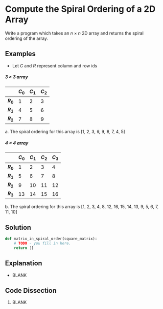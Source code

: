 # Compute the Spiral Ordering of a 2D Array
Write a program which takes an _n_ &times; _n_ 2D array and returns the spiral ordering of the array.  
  
## Examples
* Let _C_ and _R_ represent column and row ids  
  
##### 3 &times; 3 array
|   |_C_<sub>0</sub>|_C_<sub>1</sub>|_C_<sub>2</sub>|
|---|---|---|---|
|**_R_<sub>0</sub>**| 1 | 2 | 3 |
|**_R_<sub>1</sub>**| 4 | 5 | 6 |
|**_R_<sub>2</sub>**| 7 | 8 | 9 |

a. The spiral ordering for this array is [1, 2, 3, 6, 9, 8, 7, 4, 5]  
  
##### 4 &times; 4 array
|   |_C_<sub>0</sub>|_C_<sub>1</sub>|_C_<sub>2</sub>|_C_<sub>3</sub>|
|---|---|---|---|---|
|**_R_<sub>0</sub>**|  1 |  2 |  3 |  4 |
|**_R_<sub>1</sub>**|  5 |  6 |  7 |  8 |
|**_R_<sub>2</sub>**|  9 | 10 | 11 | 12 |
|**_R_<sub>3</sub>**| 13 | 14 | 15 | 16 |

b. The spiral ordering for this array is [1, 2, 3, 4, 8, 12, 16, 15, 14, 13, 9, 5, 6, 7, 11, 10]
  
## Solution
```python
def matrix_in_spiral_order(square_matrix):
    # TODO - you fill in here.
    return []
```
  
## Explanation
* BLANK  
  
## Code Dissection
1. BLANK  